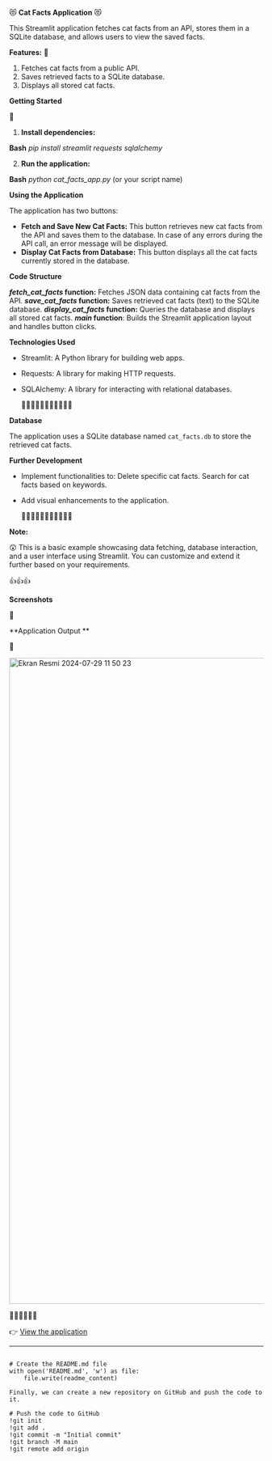 😻 **Cat Facts Application** 😻

This Streamlit application fetches cat facts from an API, stores them in a SQLite database, and allows users to view the saved facts.

**Features:**
:arrow_down_small:

1. Fetches cat facts from a public API.
2. Saves retrieved facts to a SQLite database.
3. Displays all stored cat facts.

****Getting Started****

:arrow_down_small:
1. **Install dependencies:**

 **Bash**
 _pip install streamlit requests sqlalchemy_

2. **Run the application:**

**Bash**
_python cat_facts_app.py_ (or your script name)


****Using the Application****

The application has two buttons:

* **Fetch and Save New Cat Facts:** This button retrieves new cat facts from the API and saves them to the database. In case of any errors during the API call, an error message will be displayed.
* **Display Cat Facts from Database:** This button displays all the cat facts currently stored in the database.

**Code Structure**


**_fetch_cat_facts_ function:** Fetches JSON data containing cat facts from the API.
**_save_cat_facts_ function:** Saves retrieved cat facts (text) to the SQLite database.
**_display_cat_facts_ function:** Queries the database and displays all stored cat facts.
**_main_ function**: Builds the Streamlit application layout and handles button clicks.

**Technologies Used**

* Streamlit: A Python library for building web apps.
* Requests: A library for making HTTP requests.
* SQLAlchemy: A library for interacting with relational databases.

  🤖🤖🤖🤖🤖🤖🤖🤖🤖🤖🤖


**Database**

The application uses a SQLite database named `cat_facts.db` to store the retrieved cat facts.

**Further Development**

* Implement functionalities to:
Delete specific cat facts.
Search for cat facts based on keywords.
* Add visual enhancements to the application.

  👾👾👾👾👾👾👾👾👾👾👾

**Note:**

:astonished:
This is a basic example showcasing data fetching, database interaction, and a user interface using Streamlit. You can customize and extend it further based on your requirements.

:+1::+1::+1:

**Screenshots**

:camera_flash:


**Application Output **

👀


<img width="1278" alt="Ekran Resmi 2024-07-29 11 50 23" src="https://github.com/user-attachments/assets/0a3cf18c-61fb-43d6-9a28-817a905df014">

🫲🏻👨🏼🫱🏻

:point_right: [View the application](http://localhost:8501/)


****
```

# Create the README.md file
with open('README.md', 'w') as file:
    file.write(readme_content)

Finally, we can create a new repository on GitHub and push the code to it.

# Push the code to GitHub
!git init
!git add .
!git commit -m "Initial commit"
!git branch -M main
!git remote add origin
